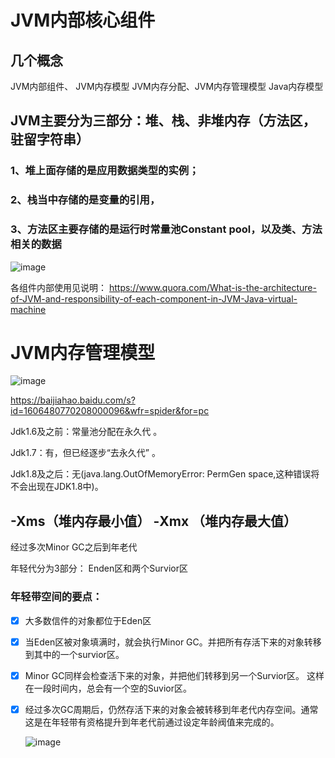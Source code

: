 # JVM内部核心组件
## 几个概念
   JVM内部组件、 JVM内存模型
   JVM内存分配、JVM内存管理模型
   Java内存模型
## JVM主要分为三部分：堆、栈、非堆内存（方法区，驻留字符串） 
### 1、堆上面存储的是应用数据类型的实例；
### 2、栈当中存储的是变量的引用，
### 3、方法区主要存储的是运行时常量池Constant pool，以及类、方法相关的数据

![image](https://qph.ec.quoracdn.net/main-qimg-6a756e9e071fd02fd5cdc409bd40cd02.webp)

各组件内部使用见说明： 
https://www.quora.com/What-is-the-architecture-of-JVM-and-responsibility-of-each-component-in-JVM-Java-virtual-machine


# JVM内存管理模型

![image](https://ss0.baidu.com/6ONWsjip0QIZ8tyhnq/it/u=4044078498,420259557&fm=173&app=25&f=JPEG?w=640&h=172&s=E0D3CF32C57340281E4B68520300E0FA)

https://baijiahao.baidu.com/s?id=1606480770208000096&wfr=spider&for=pc

Jdk1.6及之前：常量池分配在永久代 。

Jdk1.7：有，但已经逐步“去永久代” 。

Jdk1.8及之后：无(java.lang.OutOfMemoryError: PermGen space,这种错误将不会出现在JDK1.8中)。

  ## -Xms（堆内存最小值） -Xmx （堆内存最大值）
  
  经过多次Minor GC之后到年老代
  
  年轻代分为3部分： Enden区和两个Survior区
 ###  年轻带空间的要点：
- [x]  大多数信件的对象都位于Eden区
- [x]  当Eden区被对象填满时，就会执行Minor GC。并把所有存活下来的对象转移到其中的一个survior区。
- [x]  Minor GC同样会检查活下来的对象，并把他们转移到另一个Survior区。 这样在一段时间内，总会有一个空的Suvior区。
- [x] 经过多次GC周期后，仍然存活下来的对象会被转移到年老代内存空间。通常这是在年轻带有资格提升到年老代前通过设定年龄阀值来完成的。

  
  
  ![image](https://www.java-mindmap.com/store/thumbs/2018/0401/012101101fpm.png)
  
 
 
  

    
    
    
    
    
    
    
    
    
    
    
    
    
    
    
    
    
    
    
    
    
    
    
    
    
    
    
    
    
    
    
    
    
    
    
    
    
    
    
   